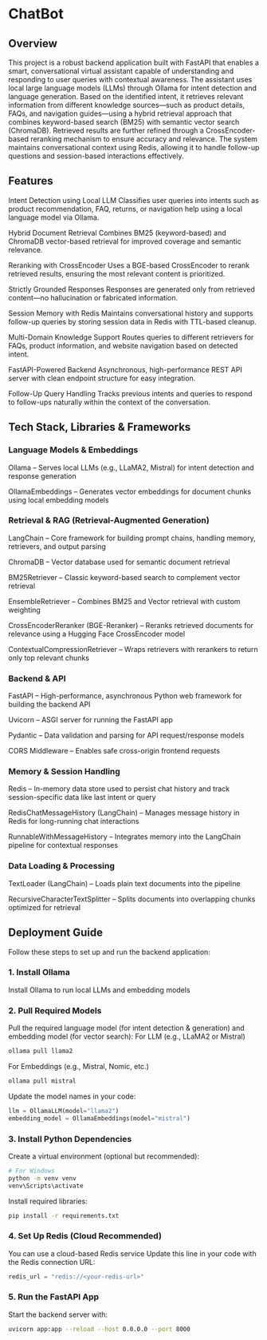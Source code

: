 # ChatBot
## Overview
This project is a robust backend application built with FastAPI that enables a smart, conversational virtual assistant capable of understanding and responding to user queries with contextual awareness. 
The assistant uses local large language models (LLMs) through Ollama for intent detection and language generation. Based on the identified intent, it retrieves relevant information from different knowledge sources—such as product details, FAQs, and navigation guides—using a hybrid retrieval approach that combines keyword-based search (BM25) with semantic vector search (ChromaDB). 
Retrieved results are further refined through a CrossEncoder-based reranking mechanism to ensure accuracy and relevance. The system maintains conversational context using Redis, allowing it to handle follow-up questions and session-based interactions effectively.

## Features
Intent Detection using Local LLM
Classifies user queries into intents such as product recommendation, FAQ, returns, or navigation help using a local language model via Ollama.

Hybrid Document Retrieval
Combines BM25 (keyword-based) and ChromaDB vector-based retrieval for improved coverage and semantic relevance.

Reranking with CrossEncoder
Uses a BGE-based CrossEncoder to rerank retrieved results, ensuring the most relevant content is prioritized.

Strictly Grounded Responses
Responses are generated only from retrieved content—no hallucination or fabricated information.

Session Memory with Redis
Maintains conversational history and supports follow-up queries by storing session data in Redis with TTL-based cleanup.

Multi-Domain Knowledge Support
Routes queries to different retrievers for FAQs, product information, and website navigation based on detected intent.

FastAPI-Powered Backend
Asynchronous, high-performance REST API server with clean endpoint structure for easy integration.

Follow-Up Query Handling
Tracks previous intents and queries to respond to follow-ups naturally within the context of the conversation.

## Tech Stack, Libraries & Frameworks
### Language Models & Embeddings
Ollama – Serves local LLMs (e.g., LLaMA2, Mistral) for intent detection and response generation

OllamaEmbeddings – Generates vector embeddings for document chunks using local embedding models

### Retrieval & RAG (Retrieval-Augmented Generation)
LangChain – Core framework for building prompt chains, handling memory, retrievers, and output parsing

ChromaDB – Vector database used for semantic document retrieval

BM25Retriever – Classic keyword-based search to complement vector retrieval

EnsembleRetriever – Combines BM25 and Vector retrieval with custom weighting

CrossEncoderReranker (BGE-Reranker) – Reranks retrieved documents for relevance using a Hugging Face CrossEncoder model

ContextualCompressionRetriever – Wraps retrievers with rerankers to return only top relevant chunks

### Backend & API
FastAPI – High-performance, asynchronous Python web framework for building the backend API

Uvicorn – ASGI server for running the FastAPI app

Pydantic – Data validation and parsing for API request/response models

CORS Middleware – Enables safe cross-origin frontend requests

### Memory & Session Handling
Redis – In-memory data store used to persist chat history and track session-specific data like last intent or query

RedisChatMessageHistory (LangChain) – Manages message history in Redis for long-running chat interactions

RunnableWithMessageHistory – Integrates memory into the LangChain pipeline for contextual responses

### Data Loading & Processing
TextLoader (LangChain) – Loads plain text documents into the pipeline

RecursiveCharacterTextSplitter – Splits documents into overlapping chunks optimized for retrieval

## Deployment Guide
Follow these steps to set up and run the backend application:

### 1. Install Ollama
Install Ollama to run local LLMs and embedding models
### 2. Pull Required Models
Pull the required language model (for intent detection & generation) and embedding model (for vector search):
For LLM (e.g., LLaMA2 or Mistral)
```bash
ollama pull llama2
```

For Embeddings (e.g., Mistral, Nomic, etc.)
```bash
ollama pull mistral
```

Update the model names in your code:
```python
llm = OllamaLLM(model="llama2")
embedding_model = OllamaEmbeddings(model="mistral")
```

### 3. Install Python Dependencies
Create a virtual environment (optional but recommended):
```bash
# For Windows
python -m venv venv
venv\Scripts\activate
```

Install required libraries:
```bash
pip install -r requirements.txt
```

### 4. Set Up Redis (Cloud Recommended)
You can use a cloud-based Redis service
Update this line in your code with the Redis connection URL:
```python
redis_url = "redis://<your-redis-url>"
```

### 5. Run the FastAPI App
Start the backend server with:

```bash
uvicorn app:app --reload --host 0.0.0.0 --port 8000
```

